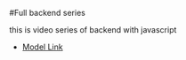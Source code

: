#Full backend series

this is video series of backend with javascript

- [Model Link](https://app.eraser.io/workspace/YtPqZ1VogxGy1jzIDkzj)


